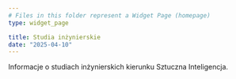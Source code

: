 ```yaml
---
# Files in this folder represent a Widget Page (homepage)
type: widget_page

title: Studia inżynierskie
date: "2025-04-10"
---
```


Informacje o studiach inżynierskich kierunku Sztuczna Inteligencja.
